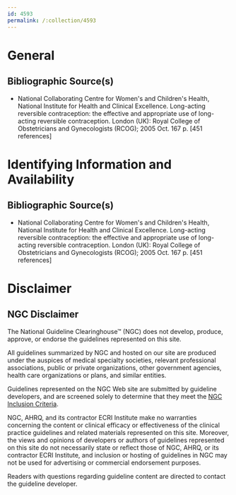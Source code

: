 ```yaml
---
id: 4593
permalink: /:collection/4593
---
```


# General

## Bibliographic Source(s)

- National Collaborating Centre for Women's and Children's Health, National Institute for Health and Clinical Excellence. Long-acting reversible contraception: the effective and appropriate use of long-acting reversible contraception. London (UK): Royal College of Obstetricians and Gynecologists (RCOG); 2005 Oct. 167 p. [451 references]

# Identifying Information and Availability

## Bibliographic Source(s)

- National Collaborating Centre for Women's and Children's Health, National Institute for Health and Clinical Excellence. Long-acting reversible contraception: the effective and appropriate use of long-acting reversible contraception. London (UK): Royal College of Obstetricians and Gynecologists (RCOG); 2005 Oct. 167 p. [451 references]

# Disclaimer

## NGC Disclaimer

The National Guideline Clearinghouse™ (NGC) does not develop, produce, approve, or endorse the guidelines represented on this site.

All guidelines summarized by NGC and hosted on our site are produced under the auspices of medical specialty societies, relevant professional associations, public or private organizations, other government agencies, health care organizations or plans, and similar entities.

Guidelines represented on the NGC Web site are submitted by guideline developers, and are screened solely to determine that they meet the [NGC Inclusion Criteria](/help-and-about/summaries/inclusion-criteria).

NGC, AHRQ, and its contractor ECRI Institute make no warranties concerning the content or clinical efficacy or effectiveness of the clinical practice guidelines and related materials represented on this site. Moreover, the views and opinions of developers or authors of guidelines represented on this site do not necessarily state or reflect those of NGC, AHRQ, or its contractor ECRI Institute, and inclusion or hosting of guidelines in NGC may not be used for advertising or commercial endorsement purposes.

Readers with questions regarding guideline content are directed to contact the guideline developer.

